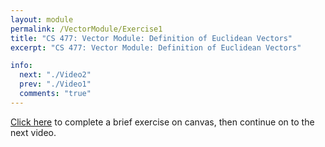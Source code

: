 ```yaml
---
layout: module
permalink: /VectorModule/Exercise1
title: "CS 477: Vector Module: Definition of Euclidean Vectors"
excerpt: "CS 477: Vector Module: Definition of Euclidean Vectors"

info:
  next: "./Video2"
  prev: "./Video1"
  comments: "true"
---
```


<p>
<a href = "https://ursinus.instructure.com/courses/16260/quizzes/24265">Click here</a> to complete a brief exercise on canvas, then continue on to the next video.
</p>